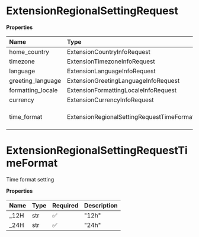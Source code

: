 # ExtensionRegionalSettingRequest

**Properties**

| Name              | Type                                      | Required | Description         |
| :---------------- | :---------------------------------------- | :------- | :------------------ |
| home_country      | ExtensionCountryInfoRequest               | ❌       |                     |
| timezone          | ExtensionTimezoneInfoRequest              | ❌       |                     |
| language          | ExtensionLanguageInfoRequest              | ❌       |                     |
| greeting_language | ExtensionGreetingLanguageInfoRequest      | ❌       |                     |
| formatting_locale | ExtensionFormattingLocaleInfoRequest      | ❌       |                     |
| currency          | ExtensionCurrencyInfoRequest              | ❌       |                     |
| time_format       | ExtensionRegionalSettingRequestTimeFormat | ❌       | Time format setting |

# ExtensionRegionalSettingRequestTimeFormat

Time format setting

**Properties**

| Name  | Type | Required | Description |
| :---- | :--- | :------- | :---------- |
| \_12H | str  | ✅       | "12h"       |
| \_24H | str  | ✅       | "24h"       |

<!-- This file was generated by liblab | https://liblab.com/ -->
